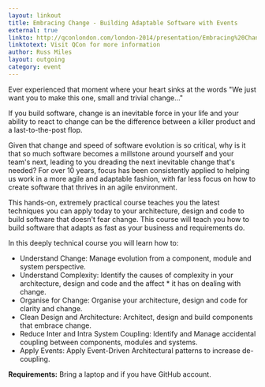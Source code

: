 ```yaml
---
layout: linkout
title: Embracing Change - Building Adaptable Software with Events
external: true
linkto: http://qconlondon.com/london-2014/presentation/Embracing%20Change:%20Building%20Adaptable%20Software%20with%20Events
linktotext: Visit QCon for more information
author: Russ Miles
layout: outgoing
category: event
---
```

Ever experienced that moment where your heart sinks at the words "We just want you to make this one, small and trivial change..."

If you build software, change is an inevitable force in your life and your ability to react to change can be the difference between a killer product and a last-to-the-post flop.

Given that change and speed of software evolution is so critical, why is it that so much software becomes a millstone around yourself and your team's next, leading to you dreading the next inevitable change that's needed? For over 10 years, focus has been consistently applied to helping us work in a more agile and adaptable fashion, with far less focus on how to create software that thrives in an agile environment.

This hands-on, extremely practical course teaches you the latest techniques you can apply today to your architecture, design and code to build software that doesn't fear change. This course will teach you how to build software that adapts as fast as your business and requirements do.

In this deeply technical course you will learn how to:

* Understand Change: Manage evolution from a component, module and system perspective.
* Understand Complexity: Identify the causes of complexity in your architecture, design and code and the affect * it has on dealing with change.
* Organise for Change: Organise your architecture, design and code for clarity and change.
* Clean Design and Architecture: Architect, design and build components that embrace change.
* Reduce Inter and Intra System Coupling: Identify and Manage accidental coupling between components, modules and systems.
* Apply Events: Apply Event-Driven Architectural patterns to increase de-coupling.

**Requirements:** Bring a laptop and if you have GitHub account.